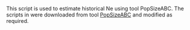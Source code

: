 This script is used to estimate historical Ne using tool PopSizeABC.
The scripts in were downloaded from tool [PopSizeABC](https://forge-dga.jouy.inra.fr/projects/popsizeabc/) and modified as required.
